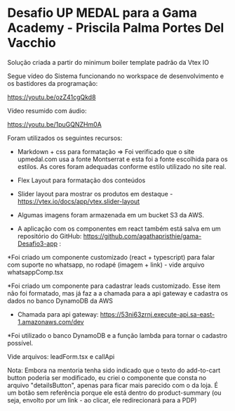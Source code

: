# Desafio UP MEDAL para a Gama Academy - Priscila Palma Portes Del Vacchio

Solução criada a partir do minimum boiler template padrão da Vtex IO

Segue vídeo do Sistema funcionando no workspace de desenvolvimento e os bastidores da programação:

https://youtu.be/ozZ41cgQkd8

Vídeo resumido com áudio:

https://youtu.be/1puGQNZHm0A

Foram utilizados os seguintes recursos:

* Markdown + css para formatação
=> Foi verificado que o site upmedal.com usa a fonte Montserrat e esta foi a fonte escolhida para os estilos. As cores foram adequadas conforme estilo utilizado no site real.

* Flex Layout para formatação dos conteúdos

* Slider layout para mostrar os produtos em destaque -
https://vtex.io/docs/app/vtex.slider-layout

* Algumas imagens foram armazenada em um bucket S3 da AWS.

* A aplicação com os componentes em react também está salva em um repositório do GitHub: https://github.com/agathapristhie/gama-Desafio3-app :

*Foi criado um componente customizado (react + typescript) para falar com suporte no whatsapp, no
rodapé (imagem + link) - vide arquivo whatsappComp.tsx 

*Foi criado um componente para cadastrar leads customizado. Esse item não foi formatado, mas já faz a a chamada para a api gateway e cadastra os dados no banco DynamoDB da AWS

* Chamada para api gateway: https://53ni63zrnj.execute-api.sa-east-1.amazonaws.com/dev 

*Foi utilizado o banco DynamoDB e a função lambda para tornar o cadastro possível.

Vide arquivos: leadForm.tsx e callApi

Nota: Embora na mentoria tenha sido indicado que o texto do add-to-cart button poderia ser modificado, eu criei o componente que consta no arquivo "detailsButton", apenas para ficar mais parecido com o da loja. É um botão sem referência porque ele está dentro do product-summary (ou seja, envolto por um link - ao clicar, ele redirecionará para a PDP)
